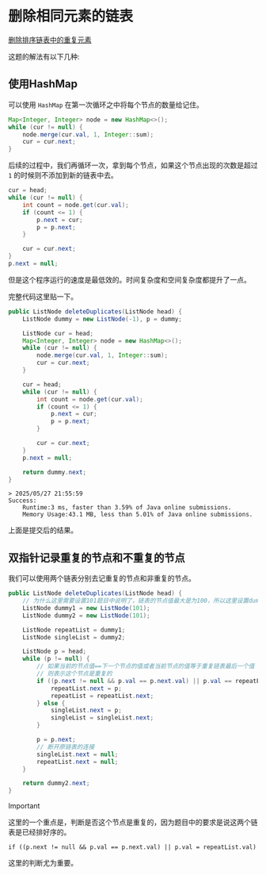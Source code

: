 # 删除相同元素的链表

[删除排序链表中的重复元素](https://leetcode.cn/problems/remove-duplicates-from-sorted-list-ii/description/)

这题的解法有以下几种:

## 使用HashMap
可以使用 `HashMap` 在第一次循环之中将每个节点的数量给记住。

```java
Map<Integer, Integer> node = new HashMap<>();
while (cur != null) {
    node.merge(cur.val, 1, Integer::sum);
    cur = cur.next;
}
```
后续的过程中，我们再循环一次，拿到每个节点，如果这个节点出现的次数是超过 `1` 的时候则不添加到新的链表中去。

```java
cur = head;
while (cur != null) {
    int count = node.get(cur.val);
    if (count <= 1) {
        p.next = cur;
        p = p.next;
    }

    cur = cur.next;
}
p.next = null;
```

但是这个程序运行的速度是最低效的。时间复杂度和空间复杂度都提升了一点。

完整代码这里贴一下。

```java
public ListNode deleteDuplicates(ListNode head) { 
    ListNode dummy = new ListNode(-1), p = dummy;

    ListNode cur = head;
    Map<Integer, Integer> node = new HashMap<>();
    while (cur != null) {
        node.merge(cur.val, 1, Integer::sum);
        cur = cur.next;
    }

    cur = head;
    while (cur != null) {
        int count = node.get(cur.val);
        if (count <= 1) {
            p.next = cur;
            p = p.next;
        }

        cur = cur.next;
    }
    p.next = null;

    return dummy.next;
}
```

```
> 2025/05/27 21:55:59	
Success:
	Runtime:3 ms, faster than 3.59% of Java online submissions.
	Memory Usage:43.1 MB, less than 5.01% of Java online submissions.
```

上面是提交后的结果。

## 双指针记录重复的节点和不重复的节点
我们可以使用两个链表分别去记重复的节点和非重复的节点。

```java
public ListNode deleteDuplicates(ListNode head) {
    // 为什么这里需要设置101题目中说明了，链表的节点值最大是为100，所以这里设置dummy的节点值为101
    ListNode dummy1 = new ListNode(101);
    ListNode dummy2 = new ListNode(101);

    ListNode repeatList = dummy1;
    ListNode singleList = dummy2;

    ListNode p = head;
    while (p != null) {
        // 如果当前的节点值==下一个节点的值或者当前节点的值等于重复链表最后一个值
        // 则表示这个节点是重复的
        if ((p.next != null && p.val == p.next.val) || p.val == repeatList.val) {
            repeatList.next = p;
            repeatList = repeatList.next;
        } else {
            singleList.next = p;
            singleList = singleList.next;
        }

        p = p.next;
        // 断开原链表的连接
        singleList.next = null;
        repeatList.next = null;
    }

    return dummy2.next;
}
```

>[!important]
>
>这里的一个重点是，判断是否这个节点是重复的，因为题目中的要求是说这两个链表是已经排好序的。 
>
>`if ((p.next != null && p.val == p.next.val) || p.val = repeatList.val)` 
>
>这里的判断尤为重要。



